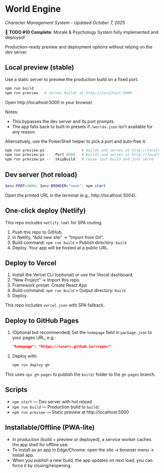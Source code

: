 # World Engine

*Character Management System - Updated October 7, 2025*

🎉 **TODO #10 Complete**: Morale & Psychology System fully implemented and deployed!

Production-ready preview and deployment options without relying on the dev server.

## Local preview (stable)

Use a static server to preview the production build on a fixed port.

```powershell
npm run build
npm run preview   # serves build/ at http://localhost:5000
```

Open http://localhost:5000 in your browser.

Notes:
- This bypasses the dev server and its port prompts.
- The app falls back to built-in presets if `/worlds.json` isn’t available for any reason.

Alternatively, use the PowerShell helper to pick a port and auto‑free it:

```powershell
npm run preview:ps                 # builds and serves at http://localhost:5500
npm run preview:ps -- -Port 6000   # builds and serves at http://localhost:6000
npm run preview:ps -- -SkipBuild   # reuse last build and just serve
```

## Dev server (hot reload)

```powershell
$env:PORT=3004; $env:BROWSER="none"; npm start
```

Open the printed URL in the terminal (e.g., http://localhost:3004).

## One-click deploy (Netlify)

This repo includes `netlify.toml` for SPA routing.

1. Push this repo to GitHub.
2. In Netlify, “Add new site” → “Import from Git”.
3. Build command: `npm run build`  •  Publish directory: `build`
4. Deploy. Your app will be hosted at a public URL.

## Deploy to Vercel

1. Install the Vercel CLI (optional) or use the Vercel dashboard.
2. “New Project” → Import this repo.
3. Framework preset: Create React App
4. Build command: `npm run build` • Output directory: `build`
5. Deploy.

This repo includes `vercel.json` with SPA fallback.

## Deploy to GitHub Pages

1. (Optional but recommended) Set the `homepage` field in `package.json` to your pages URL, e.g.:

	```json
	"homepage": "https://<user>.github.io/<repo>"
	```

2. Deploy with:

	```powershell
	npm run deploy:gh
	```

This uses `npx gh-pages` to publish the `build/` folder to the `gh-pages` branch.

## Scripts

- `npm start` — Dev server with hot reload
- `npm run build` — Production build to `build/`
- `npm run preview` — Static preview at http://localhost:5000

## Installable/Offline (PWA-lite)

- In production (build + preview or deployed), a service worker caches the app shell for offline use.
- To install as an app in Edge/Chrome: open the site → browser menu → Install app.
- When you publish a new build, the app updates on next load; you can force it by closing/reopening.

